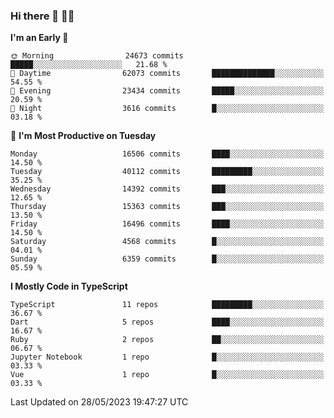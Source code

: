 ### Hi there 👋 🧑‍💻



<!--START_SECTION:waka-->
**I'm an Early 🐤** 

```text
🌞 Morning                24673 commits       █████░░░░░░░░░░░░░░░░░░░░   21.68 % 
🌆 Daytime                62073 commits       ██████████████░░░░░░░░░░░   54.55 % 
🌃 Evening                23434 commits       █████░░░░░░░░░░░░░░░░░░░░   20.59 % 
🌙 Night                  3616 commits        █░░░░░░░░░░░░░░░░░░░░░░░░   03.18 % 
```
📅 **I'm Most Productive on Tuesday** 

```text
Monday                   16506 commits       ████░░░░░░░░░░░░░░░░░░░░░   14.50 % 
Tuesday                  40112 commits       █████████░░░░░░░░░░░░░░░░   35.25 % 
Wednesday                14392 commits       ███░░░░░░░░░░░░░░░░░░░░░░   12.65 % 
Thursday                 15363 commits       ███░░░░░░░░░░░░░░░░░░░░░░   13.50 % 
Friday                   16496 commits       ████░░░░░░░░░░░░░░░░░░░░░   14.50 % 
Saturday                 4568 commits        █░░░░░░░░░░░░░░░░░░░░░░░░   04.01 % 
Sunday                   6359 commits        █░░░░░░░░░░░░░░░░░░░░░░░░   05.59 % 
```


**I Mostly Code in TypeScript** 

```text
TypeScript               11 repos            █████████░░░░░░░░░░░░░░░░   36.67 % 
Dart                     5 repos             ████░░░░░░░░░░░░░░░░░░░░░   16.67 % 
Ruby                     2 repos             ██░░░░░░░░░░░░░░░░░░░░░░░   06.67 % 
Jupyter Notebook         1 repo              █░░░░░░░░░░░░░░░░░░░░░░░░   03.33 % 
Vue                      1 repo              █░░░░░░░░░░░░░░░░░░░░░░░░   03.33 % 
```




 Last Updated on 28/05/2023 19:47:27 UTC
<!--END_SECTION:waka-->


